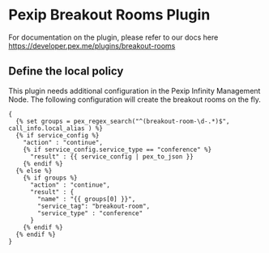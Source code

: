 # Pexip Breakout Rooms Plugin

For documentation on the plugin, please refer to our docs here https://developer.pex.me/plugins/breakout-rooms

## Define the local policy

This plugin needs additional configuration in the Pexip Infinity Management Node. The following configuration will create the breakout rooms on the fly.
       
```jinja
{
  {% set groups = pex_regex_search("^(breakout-room-\d-.*)$", call_info.local_alias ) %}
  {% if service_config %}
    "action" : "continue",
    {% if service_config.service_type == "conference" %}
      "result" : {{ service_config | pex_to_json }}
    {% endif %}
  {% else %}
    {% if groups %}
      "action" : "continue",
      "result" : {
        "name" : "{{ groups[0] }}",
        "service_tag": "breakout-room",
        "service_type" : "conference"
      }
    {% endif %}
  {% endif %}
}
